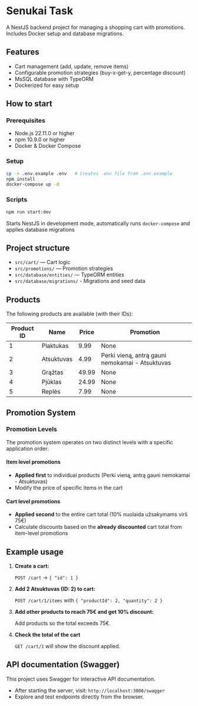 # Senukai Task

A NestJS backend project for managing a shopping cart with promotions. Includes Docker setup and database migrations.

## Features
- Cart management (add, update, remove items)
- Configurable promotion strategies (buy-x-get-y, percentage discount)
- MsSQL database with TypeORM
- Dockerized for easy setup

## How to start

### Prerequisites
- Node.js 22.11.0 or higher
- npm 10.9.0 or higher
- Docker & Docker Compose

### Setup

```sh
cp -n .env.example .env   # Creates .env file from .env.example
npm install
docker-compose up -d
```

### Scripts

```sh
npm run start:dev
```

Starts NestJS in development mode, automatically runs `docker-compose` and applies database migrations

## Project structure
- `src/cart/` — Cart logic
- `src/promotions/` — Promotion strategies
- `src/database/entities/` — TypeORM entities
- `src/database/migrations/` - Migrations and seed data


## Products

The following products are available (with their IDs):

| Product ID | Name        | Price  | Promotion                                        |
|------------|-------------|--------|--------------------------------------------------|
| 1          | Plaktukas   | 9.99   | None                                             |
| 2          | Atsuktuvas  | 4.99   | Perki vieną, antrą gauni nemokamai - Atsuktuvas  |
| 3          | Grąžtas     | 49.99  | None                                             |
| 4          | Pjūklas     | 24.99  | None                                             |
| 5          | Replės      | 7.99   | None                                             |

## Promotion System

### Promotion Levels

The promotion system operates on two distinct levels with a specific application order:

#### Item level promotions
- **Applied first** to individual products (Perki vieną, antrą gauni nemokamai - Atsuktuvas)
- Modify the price of specific items in the cart

#### Cart level promotions  
- **Applied second** to the entire cart total (10% nuolaida užsakymams virš 75€)
- Calculate discounts based on the **already discounted** cart total from item-level promotions


## Example usage

1. **Create a cart:**
   
   `POST /cart` → `{ "id": 1 }`

2. **Add 2 Atsuktuvas (ID: 2) to cart:**
  
    `POST /cart/1/items` with `{ "productId": 2, "quantity": 2 }`

3. **Add other products to reach 75€ and get 10% discount:**
   
   Add products so the total exceeds 75€.

4. **Check the total of the cart**
   
   `GET /cart/1` will show the discount applied.

## API documentation (Swagger)
This project uses Swagger for interactive API documentation.

- After starting the server, visit: `http://localhost:3000/swagger`
- Explore and test endpoints directly from the browser.
